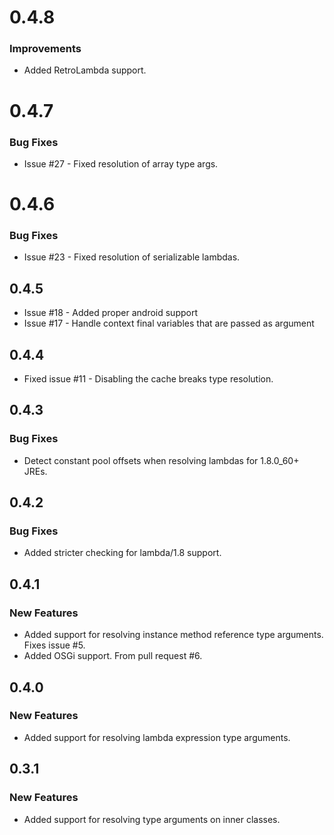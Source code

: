 # 0.4.8

### Improvements

* Added RetroLambda support.

# 0.4.7

### Bug Fixes

* Issue #27 - Fixed resolution of array type args.

# 0.4.6

### Bug Fixes

* Issue #23 - Fixed resolution of serializable lambdas.

## 0.4.5

* Issue #18 - Added proper android support
* Issue #17 - Handle context final variables that are passed as argument

## 0.4.4

* Fixed issue #11 - Disabling the cache breaks type resolution.

## 0.4.3

### Bug Fixes

* Detect constant pool offsets when resolving lambdas for 1.8.0_60+ JREs.

## 0.4.2

### Bug Fixes

* Added stricter checking for lambda/1.8 support.

## 0.4.1

### New Features

* Added support for resolving instance method reference type arguments. Fixes issue #5.
* Added OSGi support. From pull request #6.

## 0.4.0

### New Features

* Added support for resolving lambda expression type arguments.

## 0.3.1

### New Features

* Added support for resolving type arguments on inner classes.